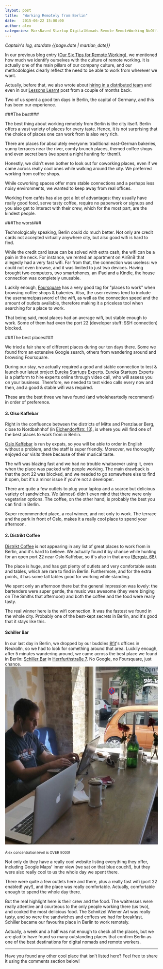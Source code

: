 ```yaml
---
layout: post
title:  "Working Remotely from Berlin"
date:   2015-06-22 15:00:00
author: alex
categories: MarsBased Startup DigitalNomads Remote RemoteWorking NoOffice DistributedTeam CompanyCulture Business Berlin Germany Deutschland
---
```


*Captain's log, stardate {{page.date | martian_date}}*

In our previous blog entry (<a href="http://marsbased.com/blog/2015/06/15/Six-Tips-for-Remote-Working/" title="Our Six Tips for Remote Working" target="_blank">Our Six Tips for Remote Working</a>), we mentioned how much we identify ourselves with the culture of remote working. It is actually one of the main pillars of our company culture, and our methodologies clearly reflect the need to be able to work from wherever we want.

Actually, before that, we also wrote about <a href="http://marsbased.com/blog/2014/10/25/Dealing-With-Your-First-Hire-In-A-Distributed-Team/" title="Hiring in a distributed team" target="_blank">hiring in a distributed team</a> and even in our <a href="http://marsbased.com/blog/2015/04/13/Lessons-Learned-One-Year-Running-Our-Own-Business/" title="Lessons Learnt at MarsBased in our first year" target="_blank">Lessons Learnt</a> post from a couple of months back.

Two of us spent a good ten days in Berlin, the capital of Germany, and this has been our experience.

<!--more-->

###The best###

The best thing about working remotely from Berlin is the city itself. Berlin offers a vast variety of places for every taste. Hence, it is not surprising that the choice of places one can work from is also very rich.

There are places for absolutely everyone: traditional east-German bakeries, sunny terraces near the river, comfy brunch places, themed coffee shops and even secret bars (we spent a night hunting for them!).

Honestly, we didn't even bother to look out for coworking places, even if we came across really cool ones while walking around the city. We preferred working from coffee shops.

While coworking spaces offer more stable connections and a perhaps less noisy environments, we wanted to keep away from real offices.

Working from cafés has also got a lot of advantages: they usually have really good food, serve tasty coffee, require no paperwork or signups and you also get to interact with their crew, which for the most part, are the kindest people.

###The worst###

Technologically speaking, Berlin could do much better. Not only are credit cards not accepted virtually anywhere city, but also good wifi is hard to find.

While the credit card issue can be solved with extra cash, the wifi can be a pain in the neck. For instance, we rented an apartment on AirBnB that allegedly had a very fast wifi. Far from that, the connection was useless: we could not even browse, and it was limited to just two devices. Having brought two computers, two smartphones, an iPad and a Kindle, the house connection was completely unusable.

Luckily enough, <a href="http://www.foursquare.com" title="Foursquare" target="_blank">Foursquare</a> has a very good tag for "places to work" when browsing coffee shops & bakeries. Also, the user reviews tend to include the username/password of the wifi, as well as the connection speed and the amount of outlets available, therefore making it a priceless tool when searching for a place to work.

That being said, most places had an average wifi, but stable enough to work. Some of them had even the port 22 (developer stuff: SSH connection) blocked.

###The best places###

We tried a fair share of different places during our ten days there. Some we found from an extensive Google search, others from wandering around and browsing Foursquare.

During our stay, we actually required a good and stable connection to test & launch our latest project <a href="http://www.eureka-experts.com" title="Eureka Startups Experts" target="_blank">Eureka Startups Experts</a>. Eureka Startups Experts is a platform to hire experts online through video call, who will assess you on your business. Therefore, we needed to test video calls every now and then, and a good & stable wifi was required.

These are the best three we have found (and wholeheartedly recommend) in order of preference.

<h4>3. Olso Kaffebar</h4>
Right in the confluence between the districts of Mitte and Prenzlauer Berg, close to Nordbahnhof (in <a href="http://www.oslokaffebar.com/contact/" title="Oslo Kaffebar" target="_blank">Eichendorffstr. 13</a>), is where you will find one of the best places to work from in Berlin.

<a href="http://www.oslokaffebar.com/" title="Oslo Kaffebar" target="_blank">Oslo Kaffebar</a> is run by expats, so you will be able to order in English without a problem, and the staff is super friendly. Moreover, we thoroughly enjoyed our visits there because of their musical taste.

The wifi was blazing fast and we had no trouble whatsoever using it, even when the place was packed with people working. The main drawback is that the port 22 was blocked, and we needed to go somewhere else to find it open, but it's a minor issue if you're not a developer.

There are quite a few outlets to plug your laptop and a scarce but delicious variety of sandwiches. We (almost) didn't even mind that there were only vegetarian options. The coffee, on the other hand, is probably the best you can find in Berlin.

Super recommended place, a real winner, and not only to work. The terrace and the park in front of Oslo, makes it a really cool place to spend your afternoon.

<h4>2. Distrikt Coffee</h4>
<a href="http://distriktcoffee.de/" target="Distrikt Coffee" target="_blank">Distrikt Coffee</a> is not appearing in any list of great places to work from in Berlin, and it's hard to believe. We actually found it by chance while hunting for an open port 22 near Oslo Kaffebar, so it's also in that area (<a href="http://www.yelp.com/map/distrikt-coffee-berlin-3" target="Distrikt Coffee" target="_blank">Bergstr. 68</a>).

The place is huge, and has got plenty of outlets and very comfortable seats and tables, which are rare to find in Berlin. Furthermore, and for the extra points, it has some tall tables good for working while standing.

We spent only an afternoon there but the general impression was lovely: the bartenders were super gentle, the music was awesome (they were binging on The Smiths that afternoon) and both the coffee and the food were really tasty.

The real winner here is the wifi connection. It was the fastest we found in the whole city. Probably one of the best-kept secrets in Berlin, and it's good that it stays like this.

<h4>Schiller Bar</h4>
In our last day in Berlin, we dropped by our buddies <a href="http://www.8fit.com" title="8fit" target="_blank">8fit</a>'s offices in Neukolln, so we had to look for something around that area. Luckily enough, after 5 minutes wandering around, we came across the best place we found in Berlin: <a href="http://www.schillerbar.com/" title="Schiller Bar" target="_blank">Schiller Bar</a> in <a href="Herrfurthstraße 7" title="Schiller Bar" target="_blank">Herrfurthstraße 7</a>. No Google, no Foursquare, just chance.

<img src="/images/blog/post21.jpg" alt="Àlex working in Schiller Bar" title="Àlex working in Schiller Bar" class="img-center img-rounded img-responsive" />
<p class="text-center img-footer"><small>Àlex concentration level is OVER 9000!</small></p>

Not only do they have a really cool website listing everything they offer, including Google Maps' inner view (we sat on that blue couch!), but they were also really cool to us the whole day we spent there.

There were quite a few outlets here and there, plus a really fast wifi (port 22 enabled! yay!), and the place was really comfortable. Actually, comfortable enough to spend the whole day there.

But the real highlight here is their crew and the food. The waitresses were really attentive and courteous to the only people working there (us two), and cooked the most delicious food. The Schnitzel Wiener Art was really tasty, and so were the sandwiches and coffees we had for breakfast. Schiller became our favourite place in Berlin to work remotely.

Actually, a week and a half was not enough to check all the places, but we are glad to have found so many outstanding places that confirm Berlin as one of the best destinations for digital nomads and remote workers.

<hr/>

Have you found any other cool place that isn't listed here? Feel free to share it using the comments section below!
